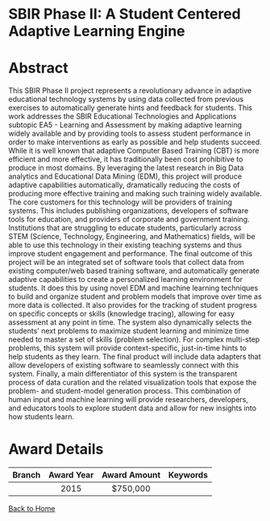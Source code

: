 
SBIR Phase II: A Student Centered Adaptive Learning Engine
==========================================================

# Abstract


This SBIR Phase II project represents a revolutionary advance in adaptive educational technology systems by using data collected from previous exercises to automatically generate hints and feedback for students. This work addresses the SBIR Educational Technologies and Applications subtopic EA5 - Learning and Assessment by making adaptive learning widely available and by providing tools to assess student performance in order to make interventions as early as possible and help students succeed. While it is well known that adaptive Computer Based Training (CBT) is more efficient and more effective, it has traditionally been cost prohibitive to produce in most domains. By leveraging the latest research in Big Data analytics and Educational Data Mining (EDM), this project will produce adaptive capabilities automatically, dramatically reducing the costs of producing more effective training and making such training widely available. The core customers for this technology will be providers of training systems. This includes publishing organizations, developers of software tools for education, and providers of corporate and government training. Institutions that are struggling to educate students, particularly across STEM (Science, Technology, Engineering, and Mathematics) fields, will be able to use this technology in their existing teaching systems and thus improve student engagement and performance. The final outcome of this project will be an integrated set of software tools that collect data from existing computer/web based training software, and automatically generate adaptive capabilities to create a personalized learning environment for students. It does this by using novel EDM and machine learning techniques to build and organize student and problem models that improve over time as more data is collected. It also provides for the tracking of student progress on specific concepts or skills (knowledge tracing), allowing for easy assessment at any point in time. The system also dynamically selects the students' next problems to maximize student learning and minimize time needed to master a set of skills (problem selection). For complex multi-step problems, this system will provide context-specific, just-in-time hints to help students as they learn. The final product will include data adapters that allow developers of existing software to seamlessly connect with this system. Finally, a main differentiator of this system is the transparent process of data curation and the related visualization tools that expose the problem- and student-model generation process. This combination of human input and machine learning will provide researchers, developers, and educators tools to explore student data and allow for new insights into how students learn.  

# Award Details

|Branch|Award Year|Award Amount|Keywords|
| :---: | :---: | :---: | :---: |
||2015|$750,000||
  
  


[Back to Home](https://github.com/chrischow/dod_sbir_awards/Reports/JT/#200)